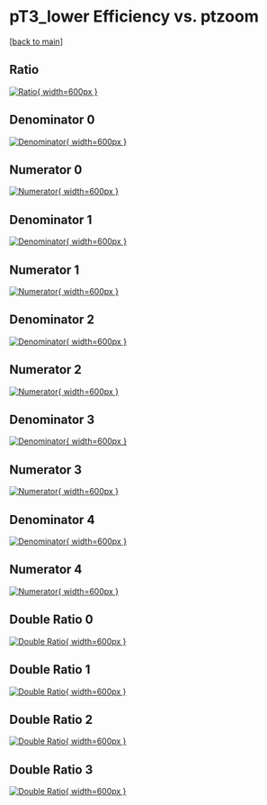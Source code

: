 # pT3_lower Efficiency vs. ptzoom

[[back to main](./)]



## Ratio

[![Ratio](../mtv/var/pT3_lower_base_13_-1_eff_ptzoom.png){ width=600px }](../mtv/var/pT3_lower_base_13_-1_eff_ptzoom.pdf)

## Denominator 0

[![Denominator](../mtv/den/pT3_lower_base_13_-1_eff_ptzoom_den0.png){ width=600px }](../mtv/den/pT3_lower_base_13_-1_eff_ptzoom_den0.pdf)

## Numerator 0

[![Numerator](../mtv/num/pT3_lower_base_13_-1_eff_ptzoom_num0.png){ width=600px }](../mtv/num/pT3_lower_base_13_-1_eff_ptzoom_num0.pdf)

## Denominator 1

[![Denominator](../mtv/den/pT3_lower_base_13_-1_eff_ptzoom_den1.png){ width=600px }](../mtv/den/pT3_lower_base_13_-1_eff_ptzoom_den1.pdf)

## Numerator 1

[![Numerator](../mtv/num/pT3_lower_base_13_-1_eff_ptzoom_num1.png){ width=600px }](../mtv/num/pT3_lower_base_13_-1_eff_ptzoom_num1.pdf)

## Denominator 2

[![Denominator](../mtv/den/pT3_lower_base_13_-1_eff_ptzoom_den2.png){ width=600px }](../mtv/den/pT3_lower_base_13_-1_eff_ptzoom_den2.pdf)

## Numerator 2

[![Numerator](../mtv/num/pT3_lower_base_13_-1_eff_ptzoom_num2.png){ width=600px }](../mtv/num/pT3_lower_base_13_-1_eff_ptzoom_num2.pdf)

## Denominator 3

[![Denominator](../mtv/den/pT3_lower_base_13_-1_eff_ptzoom_den3.png){ width=600px }](../mtv/den/pT3_lower_base_13_-1_eff_ptzoom_den3.pdf)

## Numerator 3

[![Numerator](../mtv/num/pT3_lower_base_13_-1_eff_ptzoom_num3.png){ width=600px }](../mtv/num/pT3_lower_base_13_-1_eff_ptzoom_num3.pdf)

## Denominator 4

[![Denominator](../mtv/den/pT3_lower_base_13_-1_eff_ptzoom_den4.png){ width=600px }](../mtv/den/pT3_lower_base_13_-1_eff_ptzoom_den4.pdf)

## Numerator 4

[![Numerator](../mtv/num/pT3_lower_base_13_-1_eff_ptzoom_num4.png){ width=600px }](../mtv/num/pT3_lower_base_13_-1_eff_ptzoom_num4.pdf)

## Double Ratio 0

[![Double Ratio](../mtv/ratio/pT3_lower_base_13_-1_eff_ptzoom_ratio0.png){ width=600px }](../mtv/ratio/pT3_lower_base_13_-1_eff_ptzoom_ratio0.pdf)

## Double Ratio 1

[![Double Ratio](../mtv/ratio/pT3_lower_base_13_-1_eff_ptzoom_ratio1.png){ width=600px }](../mtv/ratio/pT3_lower_base_13_-1_eff_ptzoom_ratio1.pdf)

## Double Ratio 2

[![Double Ratio](../mtv/ratio/pT3_lower_base_13_-1_eff_ptzoom_ratio2.png){ width=600px }](../mtv/ratio/pT3_lower_base_13_-1_eff_ptzoom_ratio2.pdf)

## Double Ratio 3

[![Double Ratio](../mtv/ratio/pT3_lower_base_13_-1_eff_ptzoom_ratio3.png){ width=600px }](../mtv/ratio/pT3_lower_base_13_-1_eff_ptzoom_ratio3.pdf)

